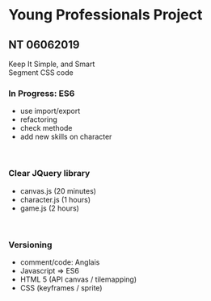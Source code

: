 # Young Professionals Project
## NT 06062019

 Keep It Simple, and Smart <br/>
 Segment CSS code <br/>

### In Progress: ES6
- use import/export
- refactoring
- check methode
- add new skills on character

<br/>

### Clear JQuery library
- canvas.js (20 minutes) 
- character.js (1 hours) 
- game.js (2 hours) 
<br/>

### Versioning 
- comment/code: Anglais
- Javascript => ES6
- HTML 5 (API canvas / tilemapping)
- CSS (keyframes / sprite)


